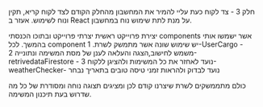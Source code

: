 חלק 3 - צד לקוח
כעת עליי להמיר את המחשבון מהחלק הקודם לצד לקוח קריא, תקין ונוח לשימוש. אעזר ב React על מנת לתת שימוש נוח במחשבון.

יצירת פרוייקט
ראשית יצרתי פרוייקט ובתוכו הכנסתי components אשר ישמשו אותי בהמשך.
לכל component יש שימוש שונה אשר מתמשק לשרת. 
1-UserCargo - משמש לחישוב,הצגה והעלאה לענן של מסת המשימה ונתונייה 
2- retrivedataFirestore - נועד לאחזר את כל המשימות ולהציגן ללקוח 
3- weatherChecker- נועד לבדוק ולהראות זמני טיסה טובים בתאריך נבחר

כולם מתממשקים לשרת שיצרנו קודם לכן ומציגים תצוגה נוחה ומסודרת של כל מה שדרוש בעת תיכנון המשימה.
